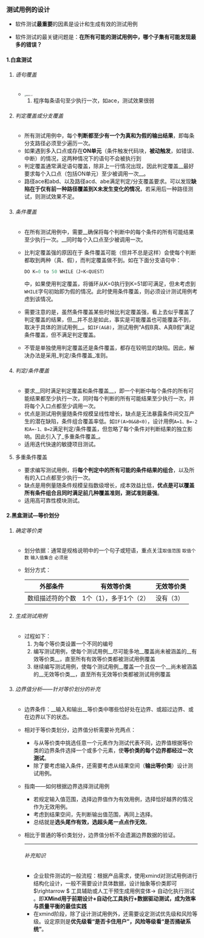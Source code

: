 ### 测试用例的设计

- 软件测试**最重要**的因素是设计和生成有效的测试用例

- 软件测试的最关键问题是：__在所有可能的测试用例中，哪个子集有可能发现最多的错误？__

#### 1.白盒测试

  1. ###### 语句覆盖

     - <img src="C:\Users\hp\Pictures\测试工程师\图4-1被测试的小程序.jpg" alt="IMAGE 4-1" style="zoom:25%;" />

       1. 程序每条语句至少执行一次，如ace，测试效果很弱

2. ###### 判定覆盖或分支覆盖

   - 所有测试用例中，每个**判断都至少有一个为真和为假的输出结果**，即每条分支路径必须至少遍历一次。
   - 如果遇到多入口点或存在**ON单元**（条件触发代码块，__被动触发__，如错误、中断）的情况，这两种情况下的语句不会被执行到
   - 判定覆盖通常满足语句覆盖，除非上一行情况出现，因此判定覆盖__最好要求每个入口点（包括ON单元）至少被调用一次__。
   - 路径ace和abd、以及路径acd、abe满足判定/分支覆盖要求。可以发现**缺陷在于仅有前一种路径覆盖到X未发生变化的情况**，若采用后一种路径测试，则测试效果不足。

3. ###### 条件覆盖

   - 在所有测试用例中，需要__确保将每个判断中的每个条件的所有可能结果至少执行一次。__同时每个入口点至少被调用一次。

   - 比判定覆盖强的原因在于 条件覆盖可能（但并不总是这样）会使每个判断都取到两种（真、假），而判定覆盖做不到。如在下面分支语句中：

     ```C
     DO K=0 to 50 WHILE（J+K<QUEST）
     ```

     中，如果使用判定覆盖，将循环从K=0执行到K=51即可满足，但未考虑到`WHILE`字句初始即为假的情况。此时使用条件覆盖，则必须设计测试用例考虑到该情况。

   - 需要注意的是，虽然条件覆盖某些时候比判定覆盖强，看上去似乎覆盖了判定覆盖的结果，但__并不总是如此，事实是可能覆盖也可能覆盖不到，取决于具体的测试用例__。如`IF(A&B)`，测试用例“A假B真、A真B假”满足条件覆盖，但不满足判定覆盖。

   - 不管是单独使用判定覆盖还是条件覆盖，都存在较明显的缺陷。因此，解决办法是采用_判定/条件覆盖_准则。

4. ###### 判定/条件覆盖

   - 要求__同时满足判定覆盖和条件覆盖__，即一个判断中每个条件的所有可能结果都至少执行一次，同时每个判断的所有可能结果至少执行一次，并将每个入口点都至少调用一次。
   - 优点是测试用例量随条件规模呈线性增长，缺点是无法暴露条件间交互产生的潜在缺陷，条件组合覆盖率低。如`IF(A>0&&B<0)`，设计用例`A=1、B=-2和A=-1、B=2`满足判定/条件覆盖，但忽略了每个条件对判断结果的独立影响。因此引入了_多重条件覆盖_。
   - 适用迭代快速的敏捷项目测试。

5. 多重条件覆盖

   - 要求编写测试用例，将**每个判定中的所有可能的条件结果的组合**，以及所有的入口点都至少执行一次。
   - 缺点是用例量随条件规模呈指数级增长，成本效益比低，**优点是可以覆盖所有条件组合且同时满足前几种覆盖准则，测试准则最强**。
   - 适用高可靠性模块测试。

#### 2.黑盒测试—等价划分

1. ###### 确定等价类

   - 划分依据：通常是规格说明中的一个句子或短语，重点关注`取值范围` `取值个数` `输入值集合` `必须是`

   - 划分方式：

     | 外部条件         | 有效等价类             | 无效等价类 |
     | ---------------- | ---------------------- | ---------- |
     | 数组描述符的个数 | 1个（1），多于1个（2） | 没有（3）  |

2. ###### 生成测试用例

   - 过程如下：
     1. 为每个等价类设置一个不同的编号
     2.  编写测试用例，使每个测试用例__尽可能多地__覆盖尚未被涵盖的__有效等价类__，直至所有有效等价类都被测试用例覆盖
     3. 继续编写测试用例，使每个测试用例__覆盖一个且仅一个__尚未被涵盖的__无效等价类__，直至所有无效等价类都被测试用例覆盖

3. ###### 边界值分析——针对等价划分的补充

   - 边界条件：__输入和输出__等价类中哪些恰好处在边界、或超过边界、或在边界以下的状态。
   
   - 相对于等价类划分，边界值分析需要补充两点：
     - 与从等价类中挑选任意一个元素作为测试代表不同，边界值根据等价类的边界条件选择一个或多个元素，使**等价类的每个边界都经过一次测试**。
     - 除了要考虑输入条件，还需要考虑从结果空间（**输出等价类**）设计测试用例。
     
   - 指南——如何根据边界选择测试用例
     - 若规定输入值范围，选择边界值作为有效用例，选择恰好越界的情况作为无效用例。
     - 考虑到结果空间，先判断输出值范围，再同上选择。
     - 总结就是**选头尾作有效，选超头尾一点点作无效**。
     
   - 相比于普通的等价类划分，边界值分析不会遗漏边界数据的验证。
   
     ------
   
     ###### 补充知识
   
     - 企业软件测试的一般流程：根据产品需求，使用xmind对测试用例进行结构化设计，一般不需要设计具体数据，设计抽象等价类即可 $\rightarrow $ 工具辅助或人工干预生成用例变体$\rightarrow$ 自动化执行测试 。即**XMind用于前期设计+自动化工具执行+数据驱动测试，成为效率与质量平衡的最佳实践**
     - 在xmind阶段，除了设计测试用例外，还需要设定测试优先级和风险等级。设定原则是**优先级看“是否卡住用户”，风险等级看“是否捅破系统”**。
   
     